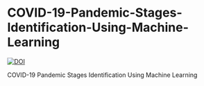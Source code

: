 # COVID-19-Pandemic-Stages-Identification-Using-Machine-Learning
[![DOI](https://zenodo.org/badge/DOI/10.5281/zenodo.7317553.svg)](https://doi.org/10.5281/zenodo.7317553)

COVID-19 Pandemic Stages Identification Using Machine Learning
